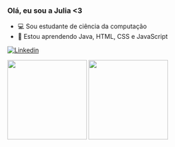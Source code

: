 
### Olá, eu sou a Julia <3
- 💻 Sou estudante de ciência da computação
- 📖 Estou aprendendo Java, HTML, CSS e JavaScript

[![Linkedin](https://img.shields.io/badge/LinkedIn-0077B5?style=for-the-badge&logo=linkedin&logoColor=white)](https://www.linkedin.com/in/julia-von-held/)
<div>
<img height="180em" src= "https://github-readme-stats.vercel.app/api?username=juliavhm&show_icons=true&theme=bear" />
<img height="180em"src= "https://github-readme-stats.vercel.app/api/top-langs/?username=juliavhm&hide_progress=true&theme=bear" />
</div>
